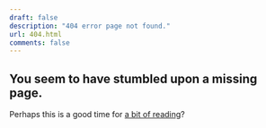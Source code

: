 ```yaml
---
draft: false
description: "404 error page not found."
url: 404.html
comments: false
---
```


## You seem to have stumbled upon a missing page.

Perhaps this is a good time for [a bit of reading](https://datatogether.org/posts/)?
